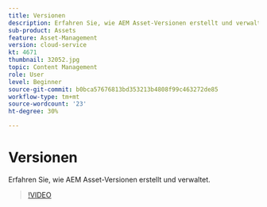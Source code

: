 ```yaml
---
title: Versionen
description: Erfahren Sie, wie AEM Asset-Versionen erstellt und verwaltet.
sub-product: Assets
feature: Asset-Management
version: cloud-service
kt: 4671
thumbnail: 32052.jpg
topic: Content Management
role: User
level: Beginner
source-git-commit: b0bca57676813bd353213b4808f99c463272de85
workflow-type: tm+mt
source-wordcount: '23'
ht-degree: 30%

---
```



# Versionen

Erfahren Sie, wie AEM Asset-Versionen erstellt und verwaltet.

>[!VIDEO](https://video.tv.adobe.com/v/32052/?quality=12&learn=on&hidetitle=true)
